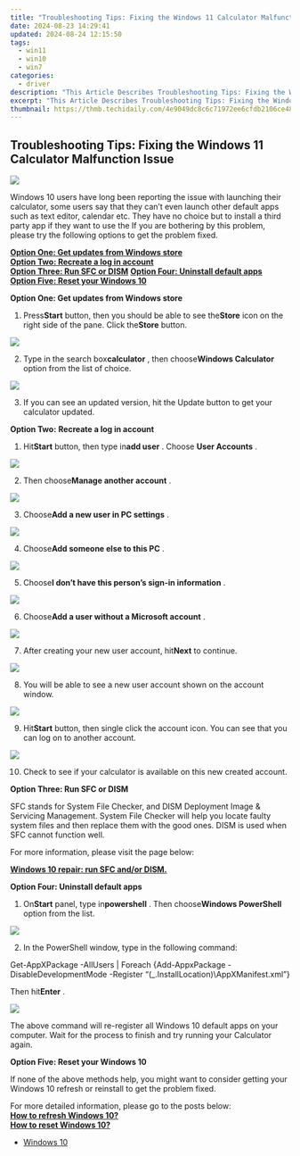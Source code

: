 ```yaml
---
title: "Troubleshooting Tips: Fixing the Windows 11 Calculator Malfunction Issue"
date: 2024-08-23 14:29:41
updated: 2024-08-24 12:15:50
tags:
  - win11
  - win10
  - win7
categories:
  - driver
description: "This Article Describes Troubleshooting Tips: Fixing the Windows 11 Calculator Malfunction Issue"
excerpt: "This Article Describes Troubleshooting Tips: Fixing the Windows 11 Calculator Malfunction Issue"
thumbnail: https://thmb.techidaily.com/4e9049dc8c6c71972ee6cfdb2106ce48df839975371dfb9fbdc8a4ad77b856d5.jpg
---
```


## Troubleshooting Tips: Fixing the Windows 11 Calculator Malfunction Issue

![](https://images.drivereasy.com/wp-content/uploads/2017/01/img_586dba6a2a10d.png)   
  
 Windows 10 users have long been reporting the issue with launching their calculator, some users say that they can’t even launch other default apps such as text editor, calendar etc. They have no choice but to install a third party app if they want to use the If you are bothering by this problem, please try the following options to get the problem fixed.   
  
[**Option One: Get updates from Windows store**](https://tools.techidaily.com/drivereasy/download/)   
[**Option Two: Recreate a log in account**](https://tools.techidaily.com/drivereasy/download/)   
**[Option Three: Run SFC or DISM](https://tools.techidaily.com/drivereasy/download/)** 
**[Option Four: Uninstall default apps](https://tools.techidaily.com/drivereasy/download/)**   
[**Option Five: Reset your Windows 10**](https://tools.techidaily.com/drivereasy/download/)   
  
 **Option One: Get updates from Windows store**   
  
 1) Press**Start** button, then you should be able to see the**Store** icon on the right side of the pane. Click the**Store** button.   
  
![](https://images.drivereasy.com/wp-content/uploads/2017/01/img_586df9ac38827.jpg) 

  
 2) Type in the search box**calculator** , then choose**Windows Calculator** option from the list of choice.   
  
![](https://images.drivereasy.com/wp-content/uploads/2017/01/img_586dfa308bcde.jpg)   
  
 3) If you can see an updated version, hit the Update button to get your calculator updated.   
  
  
 **Option Two:** **Recreate a log in account**   
  
 1) Hit**Start** button, then type in**add user** . Choose **User Accounts** .  
  
![](https://images.drivereasy.com/wp-content/uploads/2017/01/img_586dfcf890db3.jpg) 

  
 2) Then choose**Manage another account** .   
  
![](https://images.drivereasy.com/wp-content/uploads/2017/01/img_586dfd4688b7a.jpg) 

  
 3) Choose**Add a new user in PC settings** .   
  
![](https://images.drivereasy.com/wp-content/uploads/2017/01/img_586dfd8e07c94.jpg) 

  
 4) Choose**Add someone else to this PC** .  
  
![](https://images.drivereasy.com/wp-content/uploads/2017/01/img_586dfdd11b9c3.jpg) 

  
 5) Choose**I don’t have this person’s sign-in information** .   
  
![](https://images.drivereasy.com/wp-content/uploads/2017/01/img_586dfe5fd0569.jpg) 

  
 6) Choose**Add a user without a Microsoft account** .   
  
![](https://images.drivereasy.com/wp-content/uploads/2017/01/img_586dfee25fbeb.jpg) 

  
 7) After creating your new user account, hit**Next** to continue.  
  
![](https://images.drivereasy.com/wp-content/uploads/2017/01/img_586dff4ef1354.jpg) 

  
 8) You will be able to see a new user account shown on the account window.   
  
![](https://images.drivereasy.com/wp-content/uploads/2017/01/img_586dffcac1a12.jpg) 

  
 9) Hit**Start** button, then single click the account icon. You can see that you can log on to another account.   
  
![](https://images.drivereasy.com/wp-content/uploads/2017/01/img_586e006adcd2d.png)   
  
 10) Check to see if your calculator is available on this new created account.   
  
  
 **Option Three: Run SFC or DISM**   
  
 SFC stands for System File Checker, and DISM Deployment Image & Servicing Management. System File Checker will help you locate faulty system files and then replace them with the good ones. DISM is used when SFC cannot function well.   
  
 For more information, please visit the page below:   
  
[**Windows 10 repair: run SFC and/or DISM.**](https://tools.techidaily.com/drivereasy/download/)   
  
  
 **Option Four: Uninstall default apps**   
  
 1) On**Start** panel, type in**powershell** . Then choose**Windows PowerShell** option from the list.  
  
![](https://images.drivereasy.com/wp-content/uploads/2017/01/img_586c7b3d05a3b.jpg)   
  
 2) In the PowerShell window, type in the following command:   

Get-AppXPackage -AllUsers | Foreach {Add-AppxPackage -DisableDevelopmentMode -Register “$($_.InstallLocation)\AppXManifest.xml”}

 Then hit**Enter** .   
  
![](https://images.drivereasy.com/wp-content/uploads/2017/01/img_586e217c0e401.jpg) 

  
 The above command will re-register all Windows 10 default apps on your computer. Wait for the process to finish and try running your Calculator again.   
  
  
**Option Five: Reset your Windows 10**   
  
 If none of the above methods help, you might want to consider getting your Windows 10 refresh or reinstall to get the problem fixed.   
  
 For more detailed information, please go to the posts below:  
[**How to refresh Windows 10?**](https://tools.techidaily.com/drivereasy/download/)   
[**How to reset Windows 10?**](https://tools.techidaily.com/drivereasy/download/)   

* [Windows 10](https://tools.techidaily.com/drivereasy/download/)

<ins class="adsbygoogle"
     style="display:block"
     data-ad-format="autorelaxed"
     data-ad-client="ca-pub-7571918770474297"
     data-ad-slot="1223367746"></ins>



<ins class="adsbygoogle"
     style="display:block"
     data-ad-client="ca-pub-7571918770474297"
     data-ad-slot="8358498916"
     data-ad-format="auto"
     data-full-width-responsive="true"></ins>
